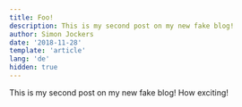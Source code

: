 ```yaml
---
title: Foo!
description: This is my second post on my new fake blog!
author: Simon Jockers
date: '2018-11-28'
template: 'article'
lang: 'de'
hidden: true
---
```


This is my second post on my new fake blog! How exciting!
